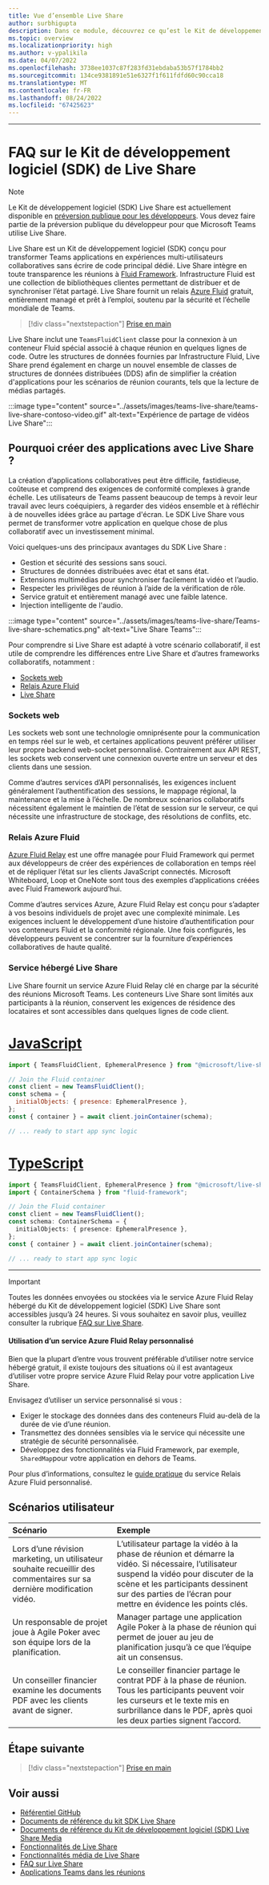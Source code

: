 ```yaml
---
title: Vue d’ensemble Live Share
author: surbhigupta
description: Dans ce module, découvrez ce qu’est le Kit de développement logiciel (SDK) Microsoft Live Share et ses scénarios utilisateur.
ms.topic: overview
ms.localizationpriority: high
ms.author: v-ypalikila
ms.date: 04/07/2022
ms.openlocfilehash: 3738ee1037c87f283fd31ebdaba53b57f1784bb2
ms.sourcegitcommit: 134ce9381891e51e6327f1f611fdfd60c90cca18
ms.translationtype: MT
ms.contentlocale: fr-FR
ms.lasthandoff: 08/24/2022
ms.locfileid: "67425623"
---
```

---

# <a name="live-share-sdk"></a>FAQ sur le Kit de développement logiciel (SDK) de Live Share

> [!NOTE]
> Le Kit de développement logiciel (SDK) Live Share est actuellement disponible en [préversion publique pour les développeurs](../resources/dev-preview/developer-preview-intro.md). Vous devez faire partie de la préversion publique du développeur pour que Microsoft Teams utilise Live Share.

Live Share est un Kit de développement logiciel (SDK) conçu pour transformer Teams applications en expériences multi-utilisateurs collaboratives sans écrire de code principal dédié. Live Share intègre en toute transparence les réunions à [Fluid Framework](https://fluidframework.com/). Infrastructure Fluid est une collection de bibliothèques clientes permettant de distribuer et de synchroniser l’état partagé. Live Share fournit un relais [Azure Fluid](/azure/azure-fluid-relay/) gratuit, entièrement managé et prêt à l’emploi, soutenu par la sécurité et l’échelle mondiale de Teams.

> [!div class="nextstepaction"]
> [Prise en main](teams-live-share-quick-start.md)

Live Share inclut une `TeamsFluidClient` classe pour la connexion à un conteneur Fluid spécial associé à chaque réunion en quelques lignes de code. Outre les structures de données fournies par Infrastructure Fluid, Live Share prend également en charge un nouvel ensemble de classes de structures de données distribuées (DDS) afin de simplifier la création d'applications pour les scénarios de réunion courants, tels que la lecture de médias partagés.

:::image type="content" source="../assets/images/teams-live-share/teams-live-share-contoso-video.gif" alt-text="Expérience de partage de vidéos Live Share":::

## <a name="why-build-apps-with-live-share"></a>Pourquoi créer des applications avec Live Share ?

La création d’applications collaboratives peut être difficile, fastidieuse, coûteuse et comprend des exigences de conformité complexes à grande échelle. Les utilisateurs de Teams passent beaucoup de temps à revoir leur travail avec leurs coéquipiers, à regarder des vidéos ensemble et à réfléchir à de nouvelles idées grâce au partage d'écran. Le SDK Live Share vous permet de transformer votre application en quelque chose de plus collaboratif avec un investissement minimal.

Voici quelques-uns des principaux avantages du SDK Live Share :

- Gestion et sécurité des sessions sans souci.
- Structures de données distribuées avec état et sans état.
- Extensions multimédias pour synchroniser facilement la vidéo et l’audio.
- Respecter les privilèges de réunion à l’aide de la vérification de rôle.
- Service gratuit et entièrement managé avec une faible latence.
- Injection intelligente de l'audio.

:::image type="content" source="../assets/images/teams-live-share/Teams-live-share-schematics.png" alt-text="Live Share Teams":::

Pour comprendre si Live Share est adapté à votre scénario collaboratif, il est utile de comprendre les différences entre Live Share et d’autres frameworks collaboratifs, notamment :

- [Sockets web](#web-sockets)
- [Relais Azure Fluid](#azure-fluid-relay)
- [Live Share](#live-share-hosted-service)

### <a name="web-sockets"></a>Sockets web

Les sockets web sont une technologie omniprésente pour la communication en temps réel sur le web, et certaines applications peuvent préférer utiliser leur propre backend web-socket personnalisé. Contrairement aux API REST, les sockets web conservent une connexion ouverte entre un serveur et des clients dans une session.

Comme d’autres services d’API personnalisés, les exigences incluent généralement l’authentification des sessions, le mappage régional, la maintenance et la mise à l’échelle. De nombreux scénarios collaboratifs nécessitent également le maintien de l’état de session sur le serveur, ce qui nécessite une infrastructure de stockage, des résolutions de conflits, etc.

### <a name="azure-fluid-relay"></a>Relais Azure Fluid

[Azure Fluid Relay](/azure/azure-fluid-relay/) est une offre managée pour Fluid Framework qui permet aux développeurs de créer des expériences de collaboration en temps réel et de répliquer l’état sur les clients JavaScript connectés. Microsoft Whiteboard, Loop et OneNote sont tous des exemples d’applications créées avec Fluid Framework aujourd’hui.

Comme d’autres services Azure, Azure Fluid Relay est conçu pour s’adapter à vos besoins individuels de projet avec une complexité minimale. Les exigences incluent le développement d’une histoire d’authentification pour vos conteneurs Fluid et la conformité régionale. Une fois configurés, les développeurs peuvent se concentrer sur la fourniture d’expériences collaboratives de haute qualité.

### <a name="live-share-hosted-service"></a>Service hébergé Live Share

Live Share fournit un service Azure Fluid Relay clé en charge par la sécurité des réunions Microsoft Teams. Les conteneurs Live Share sont limités aux participants à la réunion, conservent les exigences de résidence des locataires et sont accessibles dans quelques lignes de code client.

# <a name="javascript"></a>[JavaScript](#tab/javascript)

```javascript
import { TeamsFluidClient, EphemeralPresence } from "@microsoft/live-share";

// Join the Fluid container
const client = new TeamsFluidClient();
const schema = {
  initialObjects: { presence: EphemeralPresence },
};
const { container } = await client.joinContainer(schema);

// ... ready to start app sync logic
```

# <a name="typescript"></a>[TypeScript](#tab/typescript)

```TypeScript
import { TeamsFluidClient, EphemeralPresence } from "@microsoft/live-share";
import { ContainerSchema } from "fluid-framework";

// Join the Fluid container
const client = new TeamsFluidClient();
const schema: ContainerSchema = {
  initialObjects: { presence: EphemeralPresence },
};
const { container } = await client.joinContainer(schema);

// ... ready to start app sync logic
```

---

> [!IMPORTANT]
> Toutes les données envoyées ou stockées via le service Azure Fluid Relay hébergé du Kit de développement logiciel (SDK) Live Share sont accessibles jusqu’à 24 heures. Si vous souhaitez en savoir plus, veuillez consulter la rubrique [FAQ sur Live Share](teams-live-share-faq.md).

#### <a name="using-a-custom-azure-fluid-relay-service"></a>Utilisation d’un service Azure Fluid Relay personnalisé

Bien que la plupart d’entre vous trouvent préférable d’utiliser notre service hébergé gratuit, il existe toujours des situations où il est avantageux d’utiliser votre propre service Azure Fluid Relay pour votre application Live Share.

Envisagez d’utiliser un service personnalisé si vous :

- Exiger le stockage des données dans des conteneurs Fluid au-delà de la durée de vie d’une réunion.
- Transmettez des données sensibles via le service qui nécessite une stratégie de sécurité personnalisée.
- Développez des fonctionnalités via Fluid Framework, par exemple, `SharedMap`pour votre application en dehors de Teams.

Pour plus d’informations, consultez le [guide pratique](./teams-live-share-how-to/how-to-custom-azure-fluid-relay.md) du service Relais Azure Fluid personnalisé.

## <a name="user-scenarios"></a>Scénarios utilisateur

| Scénario                                                                                | Exemple                                                                                                                                                                                            |
| :-------------------------------------------------------------------------------------- | :------------------------------------------------------------------------------------------------------------------------------------------------------------------------------------------------- |
| Lors d’une révision marketing, un utilisateur souhaite recueillir des commentaires sur sa dernière modification vidéo. | L’utilisateur partage la vidéo à la phase de réunion et démarre la vidéo. Si nécessaire, l’utilisateur suspend la vidéo pour discuter de la scène et les participants dessinent sur des parties de l’écran pour mettre en évidence les points clés. |
| Un responsable de projet joue à Agile Poker avec son équipe lors de la planification.                    | Manager partage une application Agile Poker à la phase de réunion qui permet de jouer au jeu de planification jusqu’à ce que l’équipe ait un consensus.                                                                        |
| Un conseiller financier examine les documents PDF avec les clients avant de signer.                  | Le conseiller financier partage le contrat PDF à la phase de réunion. Tous les participants peuvent voir les curseurs et le texte mis en surbrillance dans le PDF, après quoi les deux parties signent l’accord.        |

## <a name="next-step"></a>Étape suivante

> [!div class="nextstepaction"]
> [Prise en main](teams-live-share-quick-start.md)

## <a name="see-also"></a>Voir aussi

- [Référentiel GitHub](https://github.com/microsoft/live-share-sdk)
- [ Documents de référence du kit SDK Live Share](/javascript/api/@microsoft/live-share/)
- [Documents de référence du Kit de développement logiciel (SDK) Live Share Media](/javascript/api/@microsoft/live-share-media/)
- [Fonctionnalités de Live Share](teams-live-share-capabilities.md)
- [Fonctionnalités média de Live Share](teams-live-share-media-capabilities.md)
- [FAQ sur Live Share](teams-live-share-faq.md)
- [Applications Teams dans les réunions](teams-apps-in-meetings.md)
